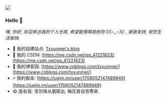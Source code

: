 ![](https://github-readme-stats.vercel.app/api?username=270686992)

### Hello 👋
*嘿, 你好, 欢迎来访我的个人仓库, 希望能够帮助到你 O(∩_∩)O , 谢谢支持, 祝您生活愉快.*

- 🌱 我的自建站点: [Txxunmei's blog](https://www.xilikeli.cn/)
- 👯 我的 CSDN: [https://me.csdn.net/qq_41221623](https://me.csdn.net/qq_41221623)
- 🔭 我的博客园: [https://www.cnblogs.com/txxunmei/](https://www.cnblogs.com/txxunmei/)
- ⚡ 我的掘金: [https://juejin.im/user/1706052147489949](https://juejin.im/user/1706052147489949)
- 😄 座右铭: 宝剑锋从磨砺出, 梅花香自苦寒来.

<!--
**270686992/270686992** is a ✨ _special_ ✨ repository because its `README.md` (this file) appears on your GitHub profile.

Here are some ideas to get you started:

- 🔭 I’m currently working on ...
- 🌱 I’m currently learning ...
- 👯 I’m looking to collaborate on ...
- 🤔 I’m looking for help with ...
- 💬 Ask me about ...
- 📫 How to reach me: ...
- 😄 Pronouns: ...
- ⚡ Fun fact: ...
-->
